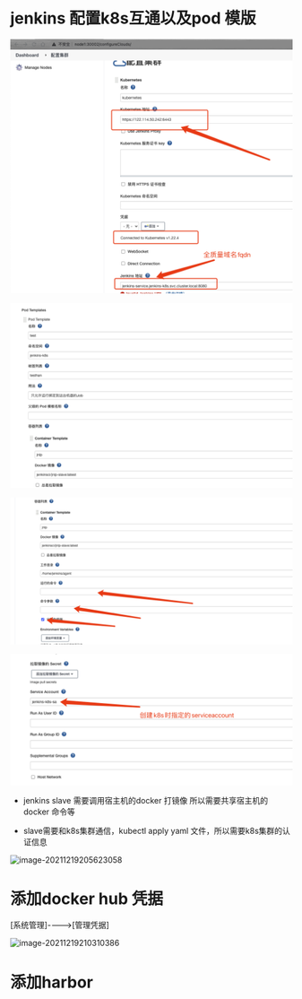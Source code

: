 # jenkins 配置k8s互通以及pod 模版

![image-20211219203856678](./pic/image-20211219203856678.png)

![image-20211219204820465](./pic/image-20211219204820465.png)

![image-20211219204910336](./pic/image-20211219204910336.png)

![image-20211219205056671](./pic/image-20211219205056671.png)

- jenkins slave 需要调用宿主机的docker 打镜像 所以需要共享宿主机的docker 命令等

- slave需要和k8s集群通信，kubectl apply yaml 文件，所以需要k8s集群的认证信息

![image-20211219205623058](/Users/luca/Documents/文稿/k8s-ops/pic/image-20211219205623058.png)

# 添加docker hub 凭据

[系统管理]---->[管理凭据]

![image-20211219210310386](/Users/luca/Documents/文稿/k8s-ops/pic/image-20211219210310386.png)

# 添加harbor